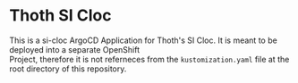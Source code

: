 # Thoth SI Cloc

This is a si-cloc ArgoCD Application for Thoth's SI Cloc. It is meant to be deployed into a separate OpenShift<br>
Project, therefore it is not referneces from the `kustomization.yaml` file at the root directory of this repository.
